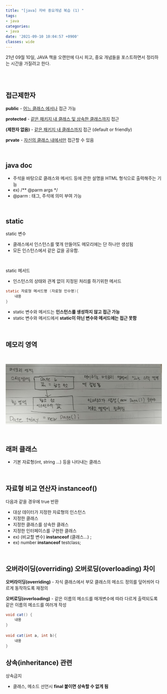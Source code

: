 ```yaml
---
title: "[java] 자바 중요개념 복습 (1) "
tags:
- java
categories:
- java
date: '2021-09-10 10:04:57 +0900'
classes: wide
---
```

21년 09월 10일, JAVA 책을 오랜만에 다시 피고, 중요 개념들을 포스트하면서 정리하는 시간을 가질려고 한다.

<br>
<br>

## 접근제한자
**public** - <u>어느 클래스 에서나</u> 접근 가능

**protected** - <u>같은 패키지 내 클래스 및 상속한 클래스까지</u> 접근

**(제한자 없음)** - <u>같은 패키지 내 클래스까지</u> 접근 (default or friendly)

**prvate** - <u>자신의 클래스 내에서만</u> 접근할 수 있음

<br>

## java doc
- 주석을 바탕으로 클래스와 메서드 등에 관한 설명을 HTML 형식으로 출력해주는 기능
- ex) /** @parm args */
- @parm : 태그, 주석에 의미 부여 가능

<br>

## static
static 변수
- 클래스에서 인스턴스를 몇개 만들어도 메모리에는 단 하나만 생성됨
- 모든 인스턴스에서 같은 값을 공유함.

<br>

static 메서드
- 인스턴스의 상태와 관계 없이 지정된 처리를 하기위한 메서드

```java
static 자료형 메서드명 (자료형 인수명){
    내용
}
```

- static 변수와 메서드는 **인스턴스를 생성하지 않고 접근 가능**
- static 변수와 메서드에서 **static이 아닌 변수와 메서드에는 접근 못함**

<br>

## 메모리 영역
<br>

![mem](/assets/image/posts_image/2021_09_10_memory.jpg)

<br>

## 래퍼 클래스
- 기본 자료형(int, string ...) 등을 나타내는 클래스

<br>

## 자료형 비교 연산자 instanceof()
다음과 같을 경우에 true 반환
- 대상 데이터가 지정한 자료형의 인스턴스
- 지정한 클래스
- 지정한 클래스를 상속한 클래스
- 지정한 인터페이스를 구현한 클래스
- ex) (비교할 변수) **instanceof** (클래스...) ;
- ex) number **instanceof** testclass;

<br>

## 오버라이딩(overriding) 오버로딩(overloading) 차이
**오버라이딩(overriding)** - 자식 클래스에서 부모 클래스의 메소드 정의를 덮어씌어 다르게 동작하도록 재정의

**오버로딩(overloading)** - 같은 이름의 메소드를 매개변수에 따라 다르게 출력되도록 같은 이름의 메소드를 여러개 작성
```java
void cat() {
    내용
}

void cat(int a, int b){
    내용
}
```

## 상속(inheritance) 관련
상속금지
- 클래스, 메소드 선언시 **final 붙이면 상속할 수 없게 됨**
